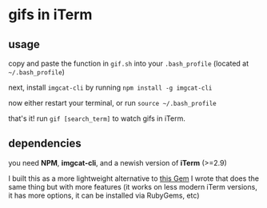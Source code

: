 # gifs in iTerm

## usage
copy and paste the function in `gif.sh` into your `.bash_profile` (located at `~/.bash_profile`)

next, install `imgcat-cli` by running `npm install -g imgcat-cli`

now either restart your terminal, or run `source ~/.bash_profile`

that's it! run `gif [search_term]` to watch gifs in iTerm.

## dependencies
you need **NPM**, **imgcat-cli**, and a newish version of **iTerm** (>=2.9)

I built this as a more lightweight alternative to <a href="https://github.com/levthedev/gif_term">this Gem</a> I wrote that does the same thing but with more features (it works on less modern iTerm versions, it has more options, it can be installed via RubyGems, etc)
